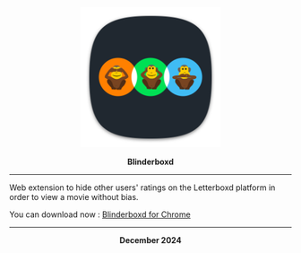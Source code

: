 
<p align="center">
  <img src="https://github.com/Gurwan/Blinderboxd/blob/main/icon.png" width="250" style="max-width:100%;">
</p>
<p align="center">
  <strong>Blinderboxd</strong>
</p>

<hr> </hr>

<p> Web extension to hide other users' ratings on the Letterboxd platform in order to view a movie without bias. </p>
<p>You can download now : <a href="https://chromewebstore.google.com/detail/blinderboxd/bcgokfhbhmpcfaonlcofkpplhbnjgdjc?authuser=0&hl=fr&pli=1">Blinderboxd for Chrome</a></p>


<hr></hr>

<p align="center"> <strong>December 2024</strong> </p>

